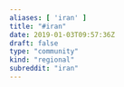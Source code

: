 ```yaml
---
aliases: [ 'iran' ]
title: "#iran"
date: 2019-01-03T09:57:36Z
draft: false
type: "community"
kind: "regional"
subreddit: "iran"
---
```

